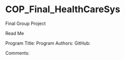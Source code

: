 # COP_Final_HealthCareSys
Final Group Project

Read Me

Program Title: 
Program Authors:
GitHub:

Comments:

